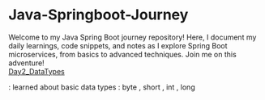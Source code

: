 # Java-Springboot-Journey
Welcome to my Java Spring Boot journey repository! Here, I document my daily learnings, code snippets, and notes as I explore Spring Boot microservices, from basics to advanced techniques. Join me on this adventure!
<a href="https://github.com/SachinSS45/Java-Springboot-Journey/tree/master/Day2_DataTypes"> <br />Day2_DataTypes </a>
<p> :  learned about basic data types : byte , short , int , long </p>
